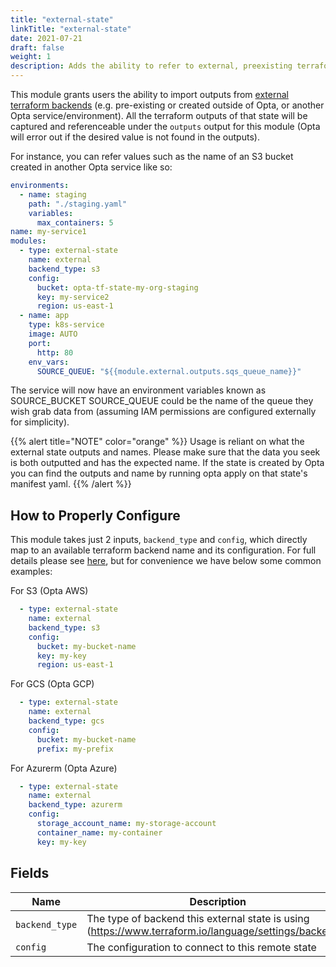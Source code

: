 ```yaml
---
title: "external-state"
linkTitle: "external-state"
date: 2021-07-21
draft: false
weight: 1
description: Adds the ability to refer to external, preexisting terraform states in Opta.
---
```


This module grants users the ability to import outputs from 
[external terraform backends](https://www.terraform.io/language/settings/backends) (e.g. pre-existing
or created outside of Opta, or another Opta service/environment). All the terraform outputs of that state
will be captured and referenceable under the `outputs` output for this module (Opta will error out if 
the desired value is not found in the outputs). 

For instance, you can refer values such as the name of an S3 bucket created in another Opta service like so:
```yaml
environments:
  - name: staging
    path: "./staging.yaml"
    variables:
      max_containers: 5
name: my-service1
modules:
  - type: external-state
    name: external
    backend_type: s3
    config:
      bucket: opta-tf-state-my-org-staging
      key: my-service2
      region: us-east-1
  - name: app
    type: k8s-service
    image: AUTO
    port:
      http: 80
    env_vars:
      SOURCE_QUEUE: "${{module.external.outputs.sqs_queue_name}}"
```

The service will now have an environment variables known as SOURCE_BUCKET SOURCE_QUEUE could be the name of the
queue they wish grab data from (assuming IAM permissions are configured externally for simplicity).

{{% alert title="NOTE" color="orange" %}}
Usage is reliant on what the external state outputs and names. Please make sure that the data you seek
is both outputted and has the expected name. If the state is created by Opta you can find the outputs
and name by running opta apply on that state's manifest yaml.
{{% /alert %}}

## How to Properly Configure
This module takes just 2 inputs, `backend_type` and `config`, which directly map to an available terraform
backend name and its configuration. For full details please see [here](https://www.terraform.io/language/settings/backends),
but for convenience we have below some common examples:

For S3 (Opta AWS)
```yaml
  - type: external-state
    name: external
    backend_type: s3
    config:
      bucket: my-bucket-name
      key: my-key
      region: us-east-1
```

For GCS (Opta GCP)
```yaml
  - type: external-state
    name: external
    backend_type: gcs
    config:
      bucket: my-bucket-name
      prefix: my-prefix
```

For Azurerm (Opta Azure)
```yaml
  - type: external-state
    name: external
    backend_type: azurerm
    config:
      storage_account_name: my-storage-account
      container_name: my-container
      key: my-key
```

## Fields


| Name      | Description | Default | Required |
| ----------- | ----------- | ------- | -------- |
| `backend_type` | The type of backend this external state is using (https://www.terraform.io/language/settings/backends) | `None` | True |
| `config` | The configuration to connect to this remote state | `{}` | True |